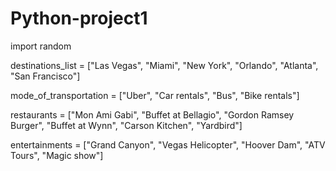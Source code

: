 # Python-project1
import random

destinations_list = ["Las Vegas", "Miami", "New York", "Orlando", "Atlanta", "San Francisco"]

mode_of_transportation = ["Uber", "Car rentals", "Bus", "Bike rentals"]

restaurants = ["Mon Ami Gabi", "Buffet at Bellagio", "Gordon Ramsey Burger", "Buffet at Wynn", "Carson Kitchen", "Yardbird"]

entertainments = ["Grand Canyon", "Vegas Helicopter", "Hoover Dam", "ATV Tours", "Magic show"]